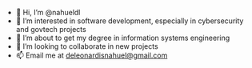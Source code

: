 - 👋 Hi, I’m @nahueldl
- 👀 I’m interested in software development, especially in cybersecurity and govtech projects
- 🌱 I’m about to get my degree in information systems engineering
- 💞️ I’m looking to collaborate in new projects 
- 📫 Email me at deleonardisnahuel@gmail.com
